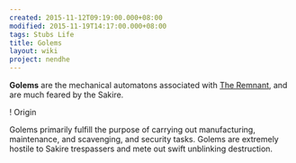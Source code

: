 ```yaml
---
created: 2015-11-12T09:19:00.000+08:00
modified: 2015-11-19T14:17:00.000+08:00
tags: Stubs Life
title: Golems
layout: wiki
project: nendhe
---
```


**Golems** are the mechanical automatons associated with [The Remnant](/content/kyahida_wiki/wiki/The_Remnant), and are much feared by the Sakire.

! Origin

Golems primarily fulfill the purpose of carrying out manufacturing, maintenance, and scavenging, and security tasks. Golems are extremely hostile to Sakire trespassers and mete out swift unblinking destruction.
